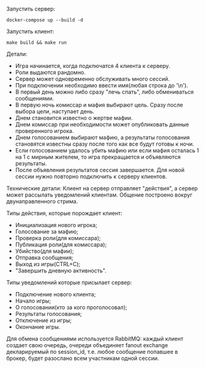 Запустить сервер:

```(bash)
docker-compose up --build -d
```

Запустить клиент:

```(bash)
make build && make run
```

Детали:
* Игра начинается, когда подключатся 4 клиента к серверу.
* Роли выдаются рандомно.
* Сервер может одновременно обслуживать много сессий.
* При подключении необходимо ввести имя(любая строка до '\n').
* В первый день можно либо сразу "лечь спать", либо обмениваться сообщениями.
* В первую ночь комиссар и мафия выбирают цель. Сразу после выбора цели, наступает день.
* Днем становится известно о жертве мафии.
* Днем комиссар при необходимости может опубликовать данные проверенного игрока.
* Днем голосованием выбирают мафию, а результаты голосования становятся известны сразу после того как все будут готовы к ночи.
* Если голосованием удалось убить мафию или если мафия осталась 1 на 1 с мирным жителем, то игра прекращается и объявляются результаты.
* После объявления результатов сессия завершается. Для новой сессии нужно повторно подключить к серверу клиентов.


Технические детали:
Клиент на сервер отправляет "действия", а сервер может рассылать уведомлений клиентам. Общение построено вокруг двунаправленного стрима.

Типы действия, которые порождает клиент:
* Инициализация нового игрока;
* Голосование за мафию;
* Проверка роли(для комиссара);
* Публикация роли(для комиссара);
* Убийство(для мафии);
* Отправка сообщения;
* Выход из игры(CTRL+C);
* "Завершить дневную активность".


Типы уведомлений которые присылает сервер:
* Подключение нового клиента;
* Начало игры;
* О голосовании(кто за кого проголосовал);
* Результаты голосования;
* Отключение из игры;
* Окончание игры.

Для обмена сообщениями используется RabbitMQ: каждый клиент создает свою очередь, очереди объединяет fanout exchange декларируемый по session_id, т.е. любое сообщение попавшее в брокер, будет разослано всем участникам одной сессии.
